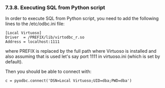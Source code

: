 <div>

<div>

<div>

<div>

### 7.3.8. Executing SQL from Python script

</div>

</div>

</div>

In order to execute SQL from Python script, you need to add the
following lines to the /etc/odbc.ini file:

``` programlisting
[Local Virtuoso]
Driver  = /PREFIX/lib/virtodbc_r.so
Address = localhost:1111
```

where PREFIX is replaced by the full path where Virtuoso is installed
and also assuming that is used let's say port 1111 in virtuoso.ini
(which is set by default).

Then you should be able to connect with:

``` programlisting
c = pyodbc.connect('DSN=Local Virtuoso;UID=dba;PWD=dba')
```

</div>
